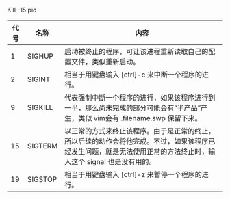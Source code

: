 Kill -15 pid

|  代号   | 名称 | 内容|
|---|--- |---|
| 1  | SIGHUP |启动被终止的程序，可让该进程重新读取自己的配置文件，类似重新启动。
| 2  | SIGINT |相当于用键盘输入 [ctrl]-c 来中断一个程序的进行。
| 9  | SIGKILL | 代表强制中断一个程序的进行，如果该程序进行到一半，那么尚未完成的部分可能会有“半产品”产生，类似 vim会有 .filename.swp 保留下来。
| 15  | SIGTERM | 以正常的方式来终止该程序。由于是正常的终止，所以后续的动作会将他完成。不过，如果该程序已经发生问题，就是无法使用正常的方法终止时，输入这个 signal 也是没有用的。
| 19  | SIGSTOP | 相当于用键盘输入 [ctrl]-z 来暂停一个程序的进行。
